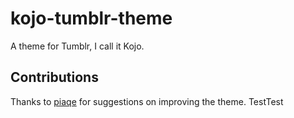 # kojo-tumblr-theme
A theme for Tumblr, I call it Kojo.

## Contributions
Thanks to [piaqe](http://piaqe.tumblr.com/) for suggestions on improving the theme.
TestTest
